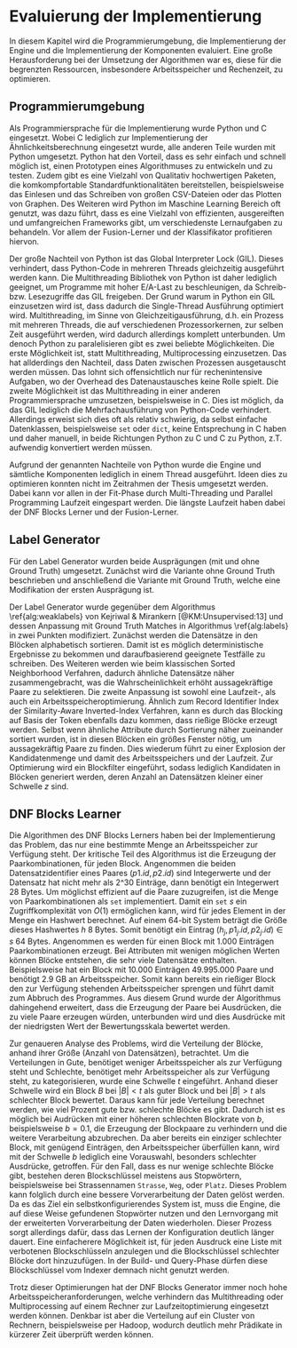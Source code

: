 # Evaluierung der Implementierung

In diesem Kapitel wird die Programmierumgebung, die Implementierung der Engine
und die Implementierung der Komponenten evaluiert. Eine große Herausforderung
bei der Umsetzung der Algorithmen war es, diese für die begrenzten Ressourcen,
insbesondere Arbeitsspeicher und Rechenzeit, zu optimieren.

## Programmierumgebung

Als Programmiersprache für die Implementierung wurde Python und C eingesetzt.
Wobei C lediglich zur Implementierung der Ähnlichkeitsberechnung eingesetzt
wurde, alle anderen Teile wurden mit Python umgesetzt. Python hat den Vorteil,
dass es sehr einfach und schnell möglich ist, einen Prototypen eines
Algorithmuses zu entwickeln und zu testen. Zudem gibt es eine Vielzahl von
Qualitativ hochwertigen Paketen, die komkompfortable Standardfunktionalitäten
bereitstellen, beispielsweise das Einlesen und das Schreiben von großen
CSV-Dateien oder das Plotten von Graphen. Des Weiteren wird Python im Maschine
Learning Bereich oft genutzt, was dazu führt, dass es eine Vielzahl von
effizienten, ausgereiften und umfangreichen Frameworks gibt, um verschiedenste
Lernaufgaben zu behandeln. Vor allem der Fusion-Lerner und der Klassifikator
profitieren hiervon.

Der große Nachteil von Python ist das Global Interpreter Lock (GIL). Dieses
verhindert, dass Python-Code in mehreren Threads gleichzeitig ausgeführt werden
kann. Die Multithreading Bibliothek von Python ist daher lediglich geeignet, um
Programme mit hoher E/A-Last zu beschleunigen, da Schreib- bzw. Lesezugriffe das
GIL freigeben. Der Grund warum in Python ein GIL einzusetzen wird ist, dass
dadurch die Single-Thread Ausführung optimiert wird. Multithreading, im Sinne
von Gleichzeitigausführung, d.h. ein Prozess mit mehreren Threads, die auf
verschiedenen Prozessorkernen, zur selben Zeit ausgeführt werden, wird dadurch
allerdings komplett unterbunden. Um denoch Python zu paralelisieren gibt es zwei
beliebte Möglichkeiten. Die erste Möglichkeit ist, statt Multithreading,
Multiprocessing einzusetzen. Das hat allderdings den Nachteil, dass Daten
zwischen Prozessen ausgetauscht werden müssen. Das lohnt sich offensichtlich nur
für rechenintensive Aufgaben, wo der Overhead des Datenaustausches keine Rolle
spielt. Die zweite Möglichkeit ist das Multithreading in einer anderen
Programmiersprache umzusetzen, beispielsweise in C. Dies ist möglich, da das GIL
lediglich die Mehrfachausführung von Python-Code verhindert. Allerdings erweist
sich dies oft als relativ schwierig, da selbst einfache Datenklassen,
beispielsweise `set` oder `dict`, keine Entsprechung in C haben und daher
manuell, in beide Richtungen Python zu C und C zu Python, z.T. aufwendig
konvertiert werden müssen.

Aufgrund der genannten Nachteile von Python wurde die Engine und sämtliche
Komponenten lediglich in einem Thread ausgeführt. Ideen dies zu optimieren
konnten nicht im Zeitrahmen der Thesis umgesetzt werden. Dabei kann vor allen in
der Fit-Phase durch Multi-Threading und Parallel Programming Laufzeit eingespart
werden. Die längste Laufzeit haben dabei der DNF Blocks Lerner und der
Fusion-Lerner.

## Label Generator

Für den Label Generator wurden beide Ausprägungen (mit und ohne Ground Truth)
umgesetzt. Zunächst wird die Variante ohne Ground Truth beschrieben und
anschließend die Variante mit Ground Truth, welche eine Modifikation der ersten
Ausprägung ist.

Der Label Generator wurde gegenüber dem Algorithmus \ref{alg:weaklabels} von
Kejriwal & Mirankern [@KM:Unsupervised:13] und dessen Anpassung mit Ground Truth
Matches in Algorithmus \ref{alg:labels} in zwei Punkten modifiziert. Zunächst
werden die Datensätze in den Blöcken alphabetisch sortieren. Damit ist es
möglich deterministische Ergebnisse zu bekommen und daraufbasierend geeignete
Testfälle zu schreiben. Des Weiteren werden wie beim klassischen Sorted
Neighborhood Verfahren, dadurch ähnliche Datensätze näher zusammengebracht, was
die Wahrscheinlichkeit erhöht aussagekräftige Paare zu selektieren. Die zweite
Anpassung ist sowohl eine Laufzeit-, als auch ein Arbeitsspeicheroptimierung.
Ähnlich zum Record Identifier Index der Similarity-Aware Inverted-Index
Verfahren, kann es durch das Blocking auf Basis der Token ebenfalls dazu kommen,
dass rießige Blöcke erzeugt werden. Selbst wenn ähnliche Attribute durch
Sortierung näher zueinander sortiert wurden, ist in diesen Blöcken ein größes
Fenster nötig, um aussagekräftig Paare zu finden. Dies wiederum führt zu einer
Explosion der Kandidatenmenge und damit des Arbeitsspeichers und der Laufzeit.
Zur Optimierung wird ein Blockfilter eingeführt, sodass lediglich Kandidaten in
Blöcken generiert werden, deren Anzahl an Datensätzen kleiner einer Schwelle $z$
sind.

## DNF Blocks Learner

Die Algorithmen des DNF Blocks Lerners haben bei der Implementierung das
Problem, das nur eine bestimmte Menge an Arbeitsspeicher zur Verfügung steht.
Der kritische Teil des Algorithmus ist die Erzeugung der Paarkombinationen, für
jeden Block. Angenommen die beiden Datensatzidentifier eines Paares $(p1.id,
p2.id)$ sind Integerwerte und der Datensatz hat nicht mehr als 2^30 Einträge,
dann benötigt ein Integerwert 28 Bytes. Um möglichst effizient auf die Paare
zuzugreifen, ist die Menge von Paarkombinationen als `set` implementiert. Damit
ein `set` $s$ ein Zugriffkomplexität von $O(1)$ ermöglichen kann, wird für jedes
Element in der Menge ein Hashwert berechnet. Auf einem 64-bit System beträgt die
Größe dieses Hashwertes $h$ 8 Bytes. Somit benötigt ein Eintrag $(h_j, p1_j.id,
p2_j.id) \in s$ 64 Bytes. Angenommen es werden für einen Block mit 1.000
Einträgen Paarkombinationen erzeugt. Bei Attributen mit wenigen möglichen Werten
können Blöcke entstehen, die sehr viele Datensätze enthalten. Beispielsweise hat
ein Block mit 10.000 Einträgen 49.995.000 Paare und benötigt 2.9 GB an
Arbeitsspeicher. Somit kann bereits ein rießiger Block den zur Verfügung
stehenden Arbeitsspeicher sprengen und führt damit zum Abbruch des Programmes.
Aus diesem Grund wurde der Algorithmus dahingehend erweitert, dass die Erzeugung
der Paare bei Ausdrücken, die zu viele Paare erzeugen würden, unterbunden wird
und dies Ausdrücke mit der niedrigsten Wert der Bewertungsskala bewertet werden.

Zur genaueren Analyse des Problems, wird die Verteilung der Blöcke, anhand ihrer
Größe (Anzahl von Datensätzen), betrachtet. Um die Verteilungen in Gute,
benötiget weniger Arbeitsspeicher als zur Verfügung steht und Schlechte,
benötiget mehr Arbeitsspeicher als zur Verfügung steht, zu kategorisieren, wurde
eine Schwelle $t$ eingeführt. Anhand dieser Schwelle wird ein Block $B$ bei $|B|
< t$ als guter Block und bei $|B| > t$ als schlechter Block bewertet. Daraus
kann für jede Verteilung berechnet werden, wie viel Prozent gute bzw. schlechte
Blöcke es gibt. Dadurch ist es möglich bei Audrücken mit einer höheren
schlechten Blockrate von $b$, beispielsweise $b=0.1$, die Erzeugung der
Blockpaare zu verhindern und die weitere Verarbeitung abzubrechen. Da aber
bereits ein einziger schlechter Block, mit genügend Einträgen, den
Arbeitsspeicher überfüllen kann, wird mit der Schwelle $b$ lediglich eine
Vorauswahl, besonders schlechter Ausdrücke, getroffen. Für den Fall, dass es nur
wenige schlechte Blöcke gibt, bestehen deren Blockschlüssel meistens aus
Stopwörtern, beispielsweise bei Strassennamen `Strasse`, `Weg`, oder `Platz`.
Dieses Problem kann folglich durch eine bessere Vorverarbeitung der Daten gelöst
werden. Da es das Ziel ein selbstkonfigurierendes System ist, muss die Engine,
die auf diese Weise gefundenen Stopwörter nutzen und den Lernvorgang mit der
erweiterten Vorverarbeitung der Daten wiederholen. Dieser Prozess sorgt
allerdings dafür, dass das Lernen der Konfiguration deutlich länger dauert. Eine
einfacherere Möglichkeit ist, für jeden Ausdruck eine Liste mit verbotenen
Blockschlüsseln anzulegen und die Blockschlüssel schlechter Blöcke dort
hinzuzufügen. In der Build- und Query-Phase dürfen diese Blöckschlüssel vom
Indexer demnach nicht genutzt werden.

Trotz dieser Optimierungen hat der DNF Blocks Generator immer noch hohe
Arbeitsspeicheranforderungen, welche verhindern das Multithreading oder
Multiprocessing auf einem Rechner zur Laufzeitoptimierung eingesetzt werden
können. Denkbar ist aber die Verteilung auf ein Cluster von Rechnern,
beispielsweise per Hadoop, wodurch deutlich mehr Prädikate in kürzerer Zeit
überprüft werden können.
